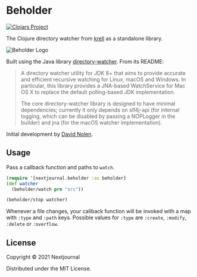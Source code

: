 # Beholder

[![Clojars Project](https://img.shields.io/clojars/v/com.nextjournal/beholder.svg)](https://clojars.org/com.nextjournal/beholder)

The Clojure directory watcher from
[krell](https://github.com/vouch-opensource/krell/) as a standalone
library.

![Beholder Logo](https://cdn.nextjournal.com/data/QmWMRZdwLqn9Ynt8JAxvNF9eWi3HF4c3UcT9vSXVSBS7Wi?filename=beholder.jpg&content-type=image/jpeg)

Built using the Java library
[directory-watcher](https://github.com/gmethvin/directory-watcher).
From its README:

> A directory watcher utility for JDK 8+ that aims to provide accurate
> and efficient recursive watching for Linux, macOS and Windows. In
> particular, this library provides a JNA-based WatchService for Mac
> OS X to replace the default polling-based JDK implementation.
>
> The core directory-watcher library is designed to have minimal
> dependencies; currently it only depends on slf4j-api (for internal
> logging, which can be disabled by passing a NOPLogger in the
> builder) and jna (for the macOS watcher implementation).

Initial development by [David Nolen](https://github.com/swannodette).

## Usage
Pass a callback function and paths to `watch`.

```clojure
(require '[nextjournal.beholder :as beholder]
(def watcher
  (beholder/watch prn "src"))

(beholder/stop watcher)
```

Whenever a file changes, your callback function will be invoked with a
map with `:type` and `:path` keys. Possible values for `:type` are
`:create`, `:modify`, `:delete` or `:overflow`.

## License

Copyright © 2021 Nextjournal

Distributed under the MIT License.
